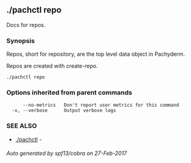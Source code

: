 ## ./pachctl repo

Docs for repos.

### Synopsis


Repos, short for repository, are the top level data object in Pachyderm.

Repos are created with create-repo.

```
./pachctl repo
```

### Options inherited from parent commands

```
      --no-metrics   Don't report user metrics for this command
  -v, --verbose      Output verbose logs
```

### SEE ALSO
* [./pachctl](./pachctl.md)	 - 

###### Auto generated by spf13/cobra on 27-Feb-2017
